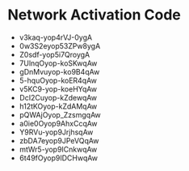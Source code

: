 # Network Activation Code
* v3kaq-yop4rVJ-0ygA
* 0w3S2eyop53ZPw8ygA
* Z0sdf-yop5i7QroygA
* 7UlnqOyop-koSKwqAw
* gDnMvuyop-ko9B4qAw
* 5-hquOyop-koER4qAw
* v5KC9-yop-koeHYqAw
* DcI2Cuyop-kZdewqAw
* h12tKOyop-kZdAMqAw
* pQWAjOyop_ZzsmgqAw
* a0ie0Oyop9AhxCcqAw
* Y9RVu-yop9JrjhsqAw
* zbDA7eyop9JPeVQqAw
* mtWr5-yop9ICnkwqAw
* 6t49fOyop9IDCHwqAw